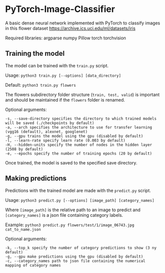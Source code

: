 # PyTorch-Image-Classifier

A basic dense neural network implemented with PyTorch to classify images in this flower dataset https://archive.ics.uci.edu/ml/datasets/iris

Required libraries: argparse numpy Pillow torch torchvision

## Training the model

The model can be trained with the `train.py` script.

Usage: `python3 train.py [--options] [data_directory]`

Default: `python3 train.py flowers`

The flowers subdirectory folder structure (`train, test, valid`) is important and should be maintained if the `flowers` folder is renamed.

Optional arguments:
```
-s, --save-directory specifies the directory to which trained models will be saved (./checkpoints by default)
-a, --arch specifies the architecture to use for transfer learning (vgg16 (default), alexnet, googlenet)
-g, --gpu trains the model using the gpu (disabled by default)
-l, --learn-rate specify learn rate (0.003 by default)
-H, --hidden-units specify the number of nodes in the hidden layer (2508 by default)
-e, --epochs specify the number of training epochs (20 by default)
```
Once trained, the model is saved to the specified save directory.

## Making predictions

Predictions with the trained model are made with the `predict.py` script.

Usage: `python3 predict.py [--options] [image_path] [category_names]`

Where `[image_path]` is the relative path to an image to predict and `[category_names]` is a json file containing category labels.

Example: `python3 predict.py flowers/test/1/image_06743.jpg cat_to_name.json`

Optional arguments:
```
-k, --top_k specify the number of category predictions to show (3 ny default)
-g, --gpu make predictions using the gpu (disabled by default)
-c, --category_names path to json file containing the numerical mapping of category names
```
